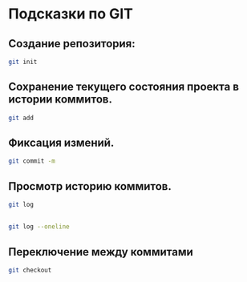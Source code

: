 # Подсказки по GIT

## Создание репозитория:
```sh
git init
```
## Сохранение текущего состояния проекта в истории коммитов.
```sh
git add
```
## Фиксация измений.
```sh
git commit -m
```

## Просмотр историю коммитов. 
```sh
git log 
```

##
```sh
git log --oneline
```
## Переключение между коммитами
```sh
git checkout
```